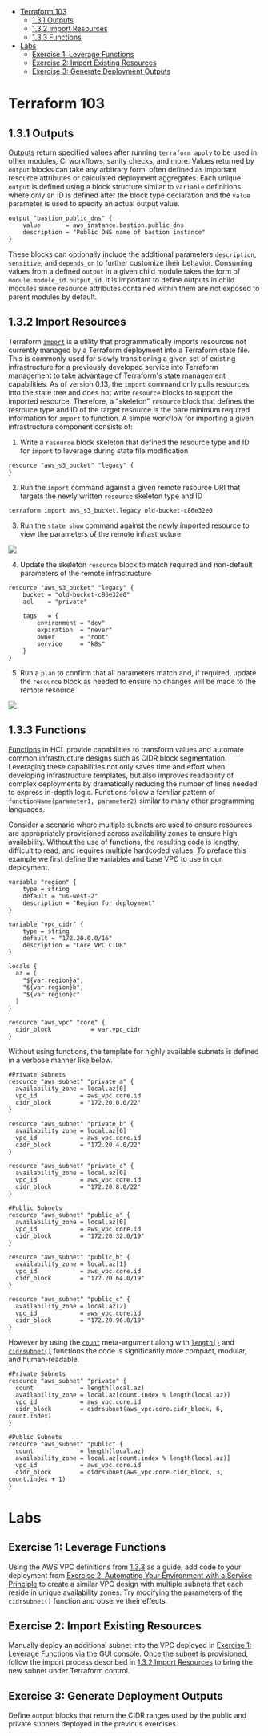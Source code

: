 - [Terraform 103](#terraform-103)
  - [1.3.1 Outputs](#131-outputs)
  - [1.3.2 Import Resources](#132-import-resources)
  - [1.3.3 Functions](#133-functions)
- [Labs](#labs)
  - [Exercise 1: Leverage Functions](#exercise-1-leverage-functions)
  - [Exercise 2: Import Existing Resources](#exercise-2-import-existing-resources)
  - [Exercise 3: Generate Deployment Outputs](#exercise-3-generate-deployment-outputs)

# Terraform 103

## 1.3.1 Outputs

[Outputs](https://www.terraform.io/docs/configuration/outputs.html) return specified values after running ```terraform apply```  to be used in other modules, CI workflows, sanity checks, and more. Values returned by ```output``` blocks can take any arbitrary form, often defined as important resource attributes or calculated deployment aggregates. Each unique ```output``` is defined using a block structure similar to ```variable``` definitions where only an ID is defined after the block type declaration and the ```value``` parameter is used to specify an actual output value.

```
output "bastion_public_dns" {
    value       = aws_instance.bastion.public_dns
    description = "Public DNS name of bastion instance"
}
```

These blocks can optionally include the additional parameters ```description```, ```sensitive```, and ```depends_on``` to further customize their behavior. Consuming values from a defined ```output``` in a given child module takes the form of ```module.module_id.output_id```. It is important to define outputs in child modules since resource attributes contained within them are not exposed to parent modules by default.

## 1.3.2 Import Resources

Terraform [```import```](https://www.terraform.io/docs/import/index.html) is a utility that programmatically imports resources not currently managed by a Terraform deployment into a Terraform state file. This is commonly used for slowly transitioning a given set of existing infrastructure for a previously developed service into Terraform management to take advantage of Terraform's state management capabilities. As of version 0.13, the ```import``` command only pulls resources into the state tree and does not write ```resource``` blocks to support the imported resource. Therefore, a "skeleton" ```resource``` block that defines the resrouce type and ID of the target resource is the bare minimum required information for ```import``` to function. A simple workflow for importing a given infrastructure component consists of:

  1. Write a ```resource``` block skeleton that defined the resource type and ID for ```import``` to leverage during state file modification
```
resource "aws_s3_bucket" "legacy" {
}
```
  2. Run the ```import``` command against a given remote resource URI that targets the newly written ```resource``` skeleton type and ID
```
terraform import aws_s3_bucket.legacy old-bucket-c86e32e0
```
  3. Run the ```state show``` command against the newly imported resource to view the parameters of the remote infrastructure

![](_img/tf_classroom_103_state_show.png)

  4. Update the skeleton ```resource``` block to match required and non-default parameters of the remote infrastructure
```
resource "aws_s3_bucket" "legacy" {
    bucket = "old-bucket-c86e32e0"
    acl    = "private"

    tags   = {
        environment = "dev"
        expiration  = "never"
        owner       = "root"
        service     = "k8s"
    }
}
```
  5. Run a ```plan``` to confirm that all parameters match and, if required, update the ```resource``` block as needed to ensure no changes will be made to the remote resource

![](_img/tf_classroom_103_plan.png)

## 1.3.3 Functions

[Functions](https://www.terraform.io/docs/configuration/functions.html) in HCL provide capabilities to transform values and automate common infrastructure designs such as CIDR block segmentation. Leveraging these capabilities not only saves time and effort when developing infrastructure templates, but also improves readability of complex deployments by dramatically reducing the number of lines needed to express in-depth logic. Functions follow a familiar pattern of ```functionName(parameter1, parameter2)``` similar to many other programming languages. 

Consider a scenario where multiple subnets are used to ensure resources are appropriately provisioned across availability zones to ensure high availability. Without the use of functions, the resulting code is lengthy, difficult to read, and requires multiple hardcoded values. To preface this example we first define the variables and base VPC to use in our deployment.
```
variable "region" {
    type = string
    default = "us-west-2"
    description = "Region for deployment"
}

variable "vpc_cidr" {
    type = string
    default = "172.20.0.0/16"
    description = "Core VPC CIDR"
}

locals {
  az = [
    "${var.region}a",
    "${var.region}b",
    "${var.region}c"
  ]
}

resource "aws_vpc" "core" {
  cidr_block           = var.vpc_cidr
}
```
Without using functions, the template for highly available subnets is defined in a verbose manner like below.
```
#Private Subnets
resource "aws_subnet" "private_a" {
  availability_zone = local.az[0]
  vpc_id            = aws_vpc.core.id
  cidr_block        = "172.20.0.0/22"
}

resource "aws_subnet" "private_b" {
  availability_zone = local.az[0]
  vpc_id            = aws_vpc.core.id
  cidr_block        = "172.20.4.0/22"
}

resource "aws_subnet" "private_c" {
  availability_zone = local.az[0]
  vpc_id            = aws_vpc.core.id
  cidr_block        = "172.20.8.0/22"
}

#Public Subnets
resource "aws_subnet" "public_a" {
  availability_zone = local.az[0]
  vpc_id            = aws_vpc.core.id
  cidr_block        = "172.20.32.0/19"
}

resource "aws_subnet" "public_b" {
  availability_zone = local.az[1]
  vpc_id            = aws_vpc.core.id
  cidr_block        = "172.20.64.0/19"
}

resource "aws_subnet" "public_c" {
  availability_zone = local.az[2]
  vpc_id            = aws_vpc.core.id
  cidr_block        = "172.20.96.0/19"
}
```
However by using the [```count```](https://www.terraform.io/docs/configuration/resources.html#count-multiple-resource-instances-by-count) meta-argument along with [```length()```](https://www.terraform.io/docs/configuration/functions/length.html) and [```cidrsubnet()```](https://www.terraform.io/docs/configuration/functions/cidrsubnet.html) functions the code is significantly more compact, modular, and human-readable.
```
#Private Subnets
resource "aws_subnet" "private" {
  count             = length(local.az)
  availability_zone = local.az[count.index % length(local.az)]
  vpc_id            = aws_vpc.core.id
  cidr_block        = cidrsubnet(aws_vpc.core.cidr_block, 6, count.index)
}

#Public Subnets
resource "aws_subnet" "public" {
  count             = length(local.az)
  availability_zone = local.az[count.index % length(local.az)]
  vpc_id            = aws_vpc.core.id
  cidr_block        = cidrsubnet(aws_vpc.core.cidr_block, 3, count.index + 1)
}
```
# Labs

## Exercise 1: Leverage Functions

Using the AWS VPC definitions from [1.3.3](#133-functions) as a guide, add code to your deployment from [Exercise 2: Automating Your Environment with a Service Principle](#exercise-2-automating-your-environment-with-a-service-principle) to create a similar VPC design with multiple subnets that each reside in unique availability zones. Try modifying the parameters of the ```cidrsubnet()``` function and observe their effects.

## Exercise 2: Import Existing Resources

Manually deploy an additional subnet into the VPC deployed in [Exercise 1: Leverage Functions](#exercise-1-leverage-functions) via the GUI console. Once the subnet is provisioned, follow the import process described in [1.3.2 Import Resources](#132-import-resources) to bring the new subnet under Terraform control.

## Exercise 3: Generate Deployment Outputs

Define ```output``` blocks that return the CIDR ranges used by the public and private subnets deployed in the previous exercises.